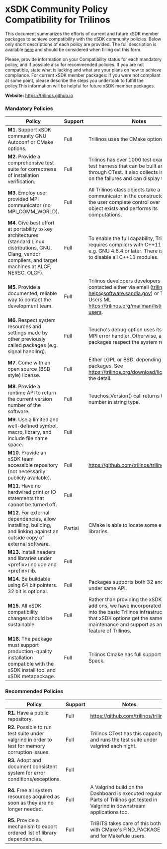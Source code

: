 # xSDK Community Policy Compatibility for Trilinos

This document summarizes the efforts of current and future xSDK member packages to achieve compatibility with the xSDK community policies. Below only short descriptions of each policy are provided. The full description is available [here](https://docs.google.com/document/d/1DCx2Duijb0COESCuxwEEK1j0BPe2cTIJ-AjtJxt3290/edit#heading=h.2hp5zbf0n3o3)
and should be considered when filling out this form.

Please, provide information on your Compatibility status for each mandatory policy, and if possible also for recommended policies.
If you are not compatible, state what is lacking and what are your plans on how to achieve compliance.
For current xSDK member packages: If you were not compliant at some point, please describe the steps you undertook to fulfill the policy.This information will be helpful for future xSDK member packages.

**Website:**  https://trilinos.github.io

### Mandatory Policies

| Policy                 |Support| Notes                   |
|------------------------|-------|-------------------------|
|**M1.** Support xSDK community GNU Autoconf or CMake options. |Full| Trillinos uses the CMake options. |
|**M2.** Provide a comprehensive test suite for correctness of installation verification. |Full| Trilinos has over 1000 test examples and a test harness that can be built and executed through CTest. It also collects information on the failures and can display them. |
|**M3.** Employ user provided MPI communicator (no MPI_COMM_WORLD). |Full| All Trilinos class objects take a MPI communicator in the constructor, allowing the user complete control over where each object exists and performs its computations. |
|**M4.** Give best effort at portability to key architectures (standard Linux distributions, GNU, Clang, vendor compilers, and target machines at ALCF, NERSC, OLCF). |Full| To enable the full capability, Trilinos requires compilers with C++11 support; e.g. GNU 4.8.4 or later. There is an option to disable all C++11 modules. |
|**M5.** Provide a documented, reliable way to contact the development team. |Full| Trilinos developers developers can be contacted either via email (trilinos-help@software.sandia.gov) or Trilinos-Users ML https://trilinos.org/mailman/listinfo/trilinos-users. |
|**M6.** Respect system resources and settings made by other previously called packages (e.g. signal handling). |Full| Teucho's debug option uses its specific MPI error handler. Otherwise, all the packages respect the system resources.  |
|**M7.** Come with an open source (BSD style) license. |Full| Either LGPL or BSD, depending on packages. See https://trilinos.org/download/license/ for the detail. |
|**M8.** Provide a runtime API to return the current version number of the software. |Full| Teuchos_Version() call returns the version number in string type. |
|**M9.** Use a limited and well-defined symbol, macro, library, and include file name space. |Full| |
|**M10.** Provide an xSDK team accessible repository (not necessarily publicly available). |Full| https://github.com/trilinos/trilinos |
|**M11.** Have no hardwired print or IO statements that cannot be turned off. |Full|  |
|**M12.** For external dependencies, allow installing, building, and linking against an outside copy of external software. |Partial| CMake is able to locate some external libraries.   |
|**M13.** Install headers and libraries under \<prefix\>/include and \<prefix\>/lib. |Full|  |
|**M14.** Be buildable using 64 bit pointers. 32 bit is optional. |Full| Packages supports both 32 and 64 bit under same API. |
|**M15.** All xSDK compatibility changes should be sustainable. |Full| Rather than providing the xSDK options as add ons, we have incorporated them fully into the basic Trilinos infrastructure, so that xSDK options get the same maintenance and support as any other feature of Trilinos.  |
|**M16.** The package must support production-quality installation compatible with the xSDK install tool and xSDK metapackage. |Full| Trilinos Cmake has full support from Spack. |

### Recommended Policies

| Policy                 |Support| Notes                   |
|------------------------|-------|-------------------------|
|**R1.** Have a public repository. |Full| https://github.com/trilinos/trilinos  |
|**R2.** Possible to run test suite under valgrind in order to test for memory corruption issues. |Full| Trilinos CTest has this capacity and runs the test suite under valgrind each night. |
|**R3.** Adopt and document consistent system for error conditions/exceptions. |Full|  |
|**R4.** Free all system resources acquired as soon as they are no longer needed. |Full|  A Valgrind build on the Dashboard is executed regularly. Parts of Trilinos get tested in Valgrind in downstream applications too. |
|**R5.** Provide a mechanism to export ordered list of library dependencies. |Full| TriBITS takes care of this both with CMake's FIND_PACKAGE and for Makefule users. |
